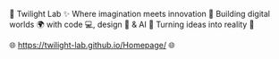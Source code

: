 🌌 Twilight Lab ✨
Where imagination meets innovation 🚀
Building digital worlds 🌍 with code 💻, design 🎨 & AI 🤖
Turning ideas into reality 🌟

🌐 https://twilight-lab.github.io/Homepage/ 🌐
